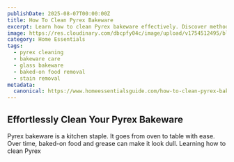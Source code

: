 ```yaml
---
publishDate: 2025-08-07T00:00:00Z
title: How To Clean Pyrex Bakeware
excerpt: Learn how to clean Pyrex bakeware effectively. Discover methods to remove baked-on food, eliminate stains, and restore shine to your glass dishes.
image: https://res.cloudinary.com/dbcpfy04c/image/upload/v1754512495/blog_image_1754512495_zs5bww.webp
category: Home Essentials
tags:
  - pyrex cleaning
  - bakeware care
  - glass bakeware
  - baked-on food removal
  - stain removal
metadata:
  canonical: https://www.homeessentialsguide.com/how-to-clean-pyrex-bakeware
---
```


## Effortlessly Clean Your Pyrex Bakeware

Pyrex bakeware is a kitchen staple. It goes from oven to table with ease. Over time, baked-on food and grease can make it look dull. Learning how to clean Pyrex